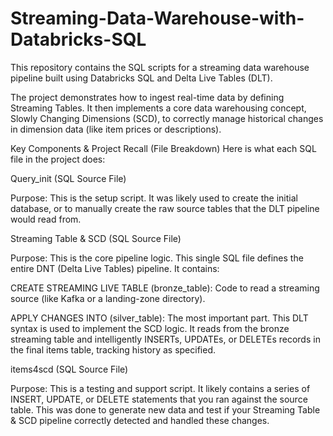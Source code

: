# Streaming-Data-Warehouse-with-Databricks-SQL

This repository contains the SQL scripts for a streaming data warehouse pipeline built using Databricks SQL and Delta Live Tables (DLT).

The project demonstrates how to ingest real-time data by defining Streaming Tables. It then implements a core data warehousing concept, Slowly Changing Dimensions (SCD), to correctly manage historical changes in dimension data (like item prices or descriptions).

Key Components & Project Recall (File Breakdown)
Here is what each SQL file in the project does:

Query_init (SQL Source File)

Purpose: This is the setup script. It was likely used to create the initial database, or to manually create the raw source tables that the DLT pipeline would read from.

Streaming Table & SCD (SQL Source File)

Purpose: This is the core pipeline logic. This single SQL file defines the entire DNT (Delta Live Tables) pipeline. It contains:

CREATE STREAMING LIVE TABLE (bronze_table): Code to read a streaming source (like Kafka or a landing-zone directory).

APPLY CHANGES INTO (silver_table): The most important part. This DLT syntax is used to implement the SCD logic. It reads from the bronze streaming table and intelligently INSERTs, UPDATEs, or DELETEs records in the final items table, tracking history as specified.

items4scd (SQL Source File)

Purpose: This is a testing and support script. It likely contains a series of INSERT, UPDATE, or DELETE statements that you ran against the source table. This was done to generate new data and test if your Streaming Table & SCD pipeline correctly detected and handled these changes.
